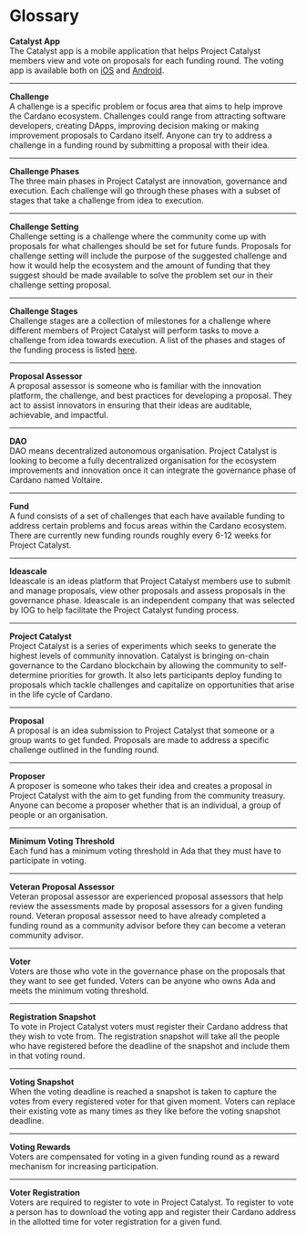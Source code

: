 # Glossary

**Catalyst App**\
The Catalyst app is a mobile application that helps Project Catalyst members view and vote on proposals for each funding round. The voting app is available both on [iOS](https://apps.apple.com/app/id1517473397) and [Android](https://play.google.com/store/apps/details?id=io.iohk.vitvoting).

****

**Challenge**\
A challenge is a specific problem or focus area that aims to help improve the Cardano ecosystem. Challenges could range from attracting software developers, creating DApps, improving decision making or making improvement proposals to Cardano itself. Anyone can try to address a challenge in a funding round by submitting a proposal with their idea.

****

**Challenge Phases**\
The three main phases in Project Catalyst are innovation, governance and execution. Each challenge will go through these phases with a subset of stages that take a challenge from idea to execution.

****

**Challenge Setting**\
Challenge setting is a challenge where the community come up with proposals for what challenges should be set for future funds. Proposals for challenge setting will include the purpose of the suggested challenge and how it would help the ecosystem and the amount of funding that they suggest should be made available to solve the problem set our in their challenge setting proposal.

****

**Challenge Stages**\
Challenge stages are a collection of milestones for a challenge where different members of Project Catalyst will perform tasks to move a challenge from idea towards execution. A list of the phases and stages of the funding process is listed [here](https://projectcatalyst.org/resources/funding-process).

****

**Proposal Assessor**\
A proposal assessor is someone who is familiar with the innovation platform, the challenge, and best practices for developing a proposal. They act to assist innovators in ensuring that their ideas are auditable, achievable, and impactful.

****

**DAO**\
DAO means decentralized autonomous organisation. Project Catalyst is looking to become a fully decentralized organisation for the ecosystem improvements and innovation once it can integrate the governance phase of Cardano named Voltaire.

****

**Fund**\
A fund consists of a set of challenges that each have available funding to address certain problems and focus areas within the Cardano ecosystem. There are currently new funding rounds roughly every 6-12 weeks for Project Catalyst.

****

**Ideascale**\
Ideascale is an ideas platform that Project Catalyst members use to submit and manage proposals, view other proposals and assess proposals in the governance phase. Ideascale is an independent company that was selected by IOG to help facilitate the Project Catalyst funding process.

****

**Project Catalyst**\
Project Catalyst is a series of experiments which seeks to generate the highest levels of community innovation. Catalyst is bringing on-chain governance to the Cardano blockchain by allowing the community to self-determine priorities for growth. It also lets participants deploy funding to proposals which tackle challenges and capitalize on opportunities that arise in the life cycle of Cardano.

****

**Proposal**\
A proposal is an idea submission to Project Catalyst that someone or a group wants to get funded. Proposals are made to address a specific challenge outlined in the funding round.

****

**Proposer**\
A proposer is someone who takes their idea and creates a proposal in Project Catalyst with the aim to get funding from the community treasury. Anyone can become a proposer whether that is an individual, a group of people or an organisation.

****

**Minimum Voting Threshold**\
Each fund has a minimum voting threshold in Ada that they must have to participate in voting.

****

**Veteran Proposal Assessor**\
Veteran proposal assessor are experienced proposal assessors that help review the assessments made by proposal assessors for a given funding round. Veteran proposal assessor need to have already completed a funding round as a community advisor before they can become a veteran community advisor.

****

**Voter**\
Voters are those who vote in the governance phase on the proposals that they want to see get funded. Voters can be anyone who owns Ada and meets the minimum voting threshold.

****

**Registration Snapshot**\
To vote in Project Catalyst voters must register their Cardano address that they wish to vote from. The registration snapshot will take all the people who have registered before the deadline of the snapshot and include them in that voting round.

****

**Voting Snapshot**\
When the voting deadline is reached a snapshot is taken to capture the votes from every registered voter for that given moment. Voters can replace their existing vote as many times as they like before the voting snapshot deadline.

****

**Voting Rewards**\
Voters are compensated for voting in a given funding round as a reward mechanism for increasing participation.

****

**Voter Registration**\
Voters are required to register to vote in Project Catalyst. To register to vote a person has to download the voting app and register their Cardano address in the allotted time for voter registration for a given fund.
